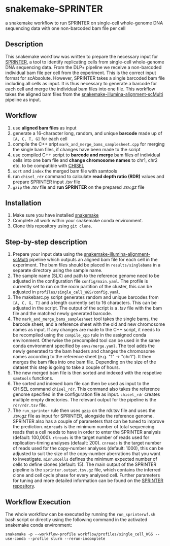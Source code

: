 # snakemake-SPRINTER
a snakemake workflow to run SPRINTER on single-cell whole-genome DNA sequencing data with one non-barcoded bam file per cell

## Description
This snakemake workflow was written to prepare the necessary input for [SPRINTER](https://github.com/zaccaria-lab/SPRINTER), a tool to identify replicating cells from single-cell whole-genome DNA sequencing data. From the DLP+ pipeline we receive a non-barcoded individual bam file per cell from the experiment. This is the correct input format for scAbsolute. However, SPRINTER takes a single barcoded bam file including all cells as input. It is thus necessary to generate a barcode for each cell and merge the individual bam files into one file. This workflow takes the aligned bam files from the [snakemake-illumina-alignment-scMulti](https://github.com/tkasper-cruk/snakemake-illumina-alignment-scMulti) pipeline as input. 

## Workflow
1. use **aligned bam files** as input
2. generate a 16-character long, random, and unique **barcode** made up of `[A, C, T, G]` for each cell
3. compile the C++ sript `mark_and_merge_bams_samplesheet.cpp` for merging the single bam files, if changes have been made to the script
4. use compiled C++ script to **barcode and merge** bam files of individual cells into one bam file and **change chromosome names** to chr1, chr2 etc. to be compatible with [CHISEL](https://github.com/raphael-group/chisel)
5. `sort` and `index` the merged bam file with samtools
6. run `chisel_rdr` command to calculate **read depth ratio (RDR)** values and prepare SPRINTER input _.tsv_ file 
7. `gzip` the _.tsv_ file and **run SPRINTER** on the prepared _.tsv.gz_ file

## Installation
1. Make sure you have installed [snakemake](https://snakemake.readthedocs.io/en/stable/getting_started/installation.html)
2. Complete all work within your snakemake conda environment.
3. Clone this repository using `git clone`.

## Step-by-step description
1. Prepare your input data using the [snakemake-illumina-alignment-scMulti](https://github.com/tkasper-cruk/snakemake-illumina-alignment-scMulti) pipeline which outputs an aligned bam file for each cell in the experiment. The bam files should be placed in `results/singlebams` in a separate directory using the sample name. 
2. The sample name (SLX) and path to the reference genome need to be adjusted in the configuration file `config/main.yaml`. The profile is currently set to run on the rocm partition of the cluster, this can be adjusted in `profiles/single_cell_WGS/config.yaml`.
3. The makebarc.py script generates random and unique barcodes from `[A, C, G, T]` and a length currently set to 16 characters. This can be adjusted in the script. The output of the script is a _.tsv_ file with the bam file and the matched newly generated barcode. 
4. The `mark_and_merge_bams_samplesheet` tool takes the single bams, the barcode sheet, and a reference sheet with the old and new chromosome names as input. If any changes are made to the C++ script, it needs to be recompiled using the `compile_cpp` rule in the assigned conda environment. Otherwise the precompiled tool can be used in the same conda environment specified by `envs/merge.yaml`. The tool adds the newly generated to the bam headers and changes the chromosome names according to the reference sheet (e.g. "1" -> "chr1"). It then merges the bam files into one bam file. Depending on the size of the dataset this step is going to take a couple of hours.
5. The new merged bam file is then sorted and indexed with the respetive `samtools` functions.
6. The sorted and indexed bam file can then be used as input to the CHISEL command `chisel_rdr`. This command also takes the reference genome specified in the configuration file as input. `chisel_rdr` creates multiple empty directories. The relevant output for the pipeline is the `rdr/rdr.tsv` file. 
7. The `run_sprinter` rule then uses `gzip` on the rdr.tsv file and uses the _.tsv.gz_ file as input for SPRINTER, alongside the reference genome. SPRINTER also has a couple of parameters that can be tuned to improve the prediction. `minreads` is the minimum number of total sequencing reads that a cell needs to have in order to enter the SPRINTER analysis (default: 100,000). `rtreads` is the target number of reads used for replication-timing analyses (default: 200). `cnreads` is the target number of reads used for the copy-number analyses (default: 1000), this can be adjusted to suit the size of the copy-number aberrations that you want to investigate. `minnumcells` defines the minimum expected number of cells to define clones (default: 15). The main output of the SPRINTER pipeline is the `sprinter.output.tsv.gz` file, which contains the inferred clone and cell cycle phase for every analysed cell. Further parameters for tuning and more detailed information can be found on the [SPRINTER repository](https://github.com/zaccaria-lab/SPRINTER).

## Workflow Execution
The whole workflow can be executed by running the `run_sprinterwf.sh` bash script or directly using the following command in the activated snakemake conda environment:
```
snakemake -p --workflow-profile workflow/profiles/single_cell_WGS --use-conda --profile slurm --rerun-incomplete
```

